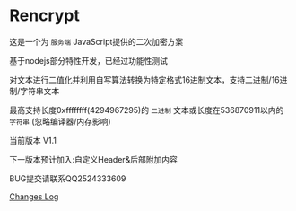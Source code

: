 # Rencrypt
这是一个为 `服务端` JavaScript提供的二次加密方案

基于nodejs部分特性开发，已经过功能性测试

对文本进行二值化并利用自写算法转换为特定格式16进制文本，支持二进制/16进制/字符串文本

最高支持长度0xffffffff(4294967295)的 `二进制` 文本或长度在536870911以内的 `字符串` (忽略编译器/内存影响)

当前版本 V1.1

下一版本预计加入:自定义Header&后部附加内容

BUG提交请联系QQ2524333609

[Changes Log](version.md)
